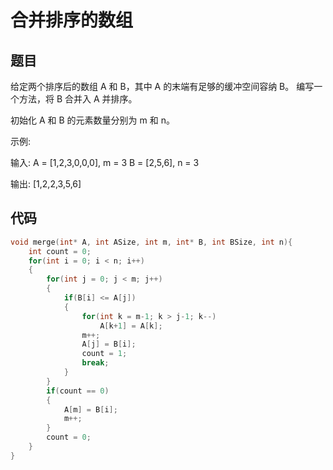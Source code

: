 # 合并排序的数组

## 题目

给定两个排序后的数组 A 和 B，其中 A 的末端有足够的缓冲空间容纳 B。 编写一个方法，将 B 合并入 A 并排序。

初始化 A 和 B 的元素数量分别为 m 和 n。

示例:

输入:
A = [1,2,3,0,0,0], m = 3
B = [2,5,6],       n = 3

输出: [1,2,2,3,5,6]



## 代码

```c
void merge(int* A, int ASize, int m, int* B, int BSize, int n){
    int count = 0;
    for(int i = 0; i < n; i++)
    {
        for(int j = 0; j < m; j++)
        {
            if(B[i] <= A[j])
            {
                for(int k = m-1; k > j-1; k--)
                    A[k+1] = A[k];
                m++;
                A[j] = B[i];
                count = 1;
                break;
            }
        }
        if(count == 0)
        {
            A[m] = B[i];
            m++;
        }
        count = 0;
    }
}
```

